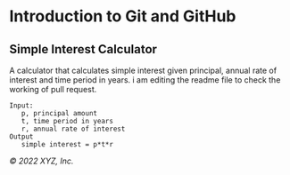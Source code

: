 # Introduction to Git and GitHub

## Simple Interest Calculator

A calculator that calculates simple interest given principal, annual rate of interest and time period in years.
i am editing the readme file to check the working of pull request. 
```
Input:
   p, principal amount
   t, time period in years
   r, annual rate of interest
Output
   simple interest = p*t*r
```

_© 2022 XYZ, Inc._
